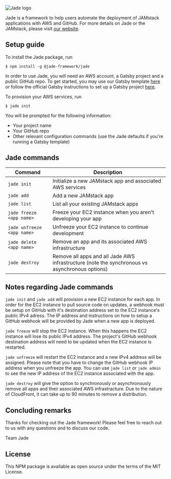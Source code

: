 ![Jade logo](https://i.imgur.com/hxu6ISd.png)

Jade is a framework to help users automate the deployment of JAMstack applications with AWS and GitHub. For more details on Jade or the JAMstack, please visit [our website](https://jadeframework.dev).

## Setup guide

To install the Jade package, run 

    $ npm install -g @jade-framework/jade

In order to use Jade, you will need an AWS account, a Gatsby project and a public GitHub repo. To get started, you may use our Gatsby template [here](https://github.com/gatsbyjs/gatsby-starter-default) or follow the official Gatsby instructions to set up a Gatsby project [here](https://www.gatsbyjs.com/docs/quick-start/).

To provision your AWS services, run

    $ jade init

You will be prompted for the following information:

- Your project name
- Your GitHub repo
- Other relevant configuration commands (use the Jade defaults if you're running a Gatsby template)

## Jade commands

| Command                    | Description                                                                                    |
| -------------------------- | ---------------------------------------------------------------------------------------------- |
| `jade init`                | Initialize a new JAMstack app and associated AWS services                                      |
| `jade add`                 | Add a new JAMstack app                                                                         |
| `jade list`                | List all your existing JAMstack apps                                                           |
| `jade freeze <app name>`   | Freeze your EC2 instance when you aren't developing your app                                   |
| `jade unfreeze <app name>` | Unfreeze your EC2 instance to continue development                                             |
| `jade delete <app name>`   | Remove an app and its associated AWS infrastructure                                                   |
| `jade destroy`             | Remove all apps and all Jade AWS infrastructure (note the synchronous vs asynchronous options) |

## Notes regarding Jade commands
`jade init` and `jade add` will provision a new EC2 instance for each app. In order for the EC2 instance to pull source code on updates, a webhook must be setup on GitHub with it's destination address set to the EC2 instance's public IPv4 adress. The IP address and instructions on how to setup a GitHub webhook will be provided by Jade when a new app is deployed.

`jade freeze` will stop the EC2 instance. When this happens the EC2 instance will lose its public IPv4 address. The project's GitHub webhook destination address will need to be updated when the EC2 instance is restarted.

`jade unfreeze` will restart the EC2 instance and a new IPv4 address will be assigned. Please note that you have to change the GitHub webhook IP address when you unfreeze the app. You can use `jade list` or `jade admin` to see the new IP address of the EC2 instance associated with the app.

`jade destroy` will give the option to synchronously or asynchronously remove all apps and their associated AWS infrastracture. Due to the nature of CloudFront, it can take up to 90 minutes to remove a distribution.


## Concluding remarks

Thanks for checking out the Jade framework! Please feel free to reach out to us with any questions and to discuss our code.

Team Jade

## License

This NPM package is available as open source under the terms of the MIT License.

